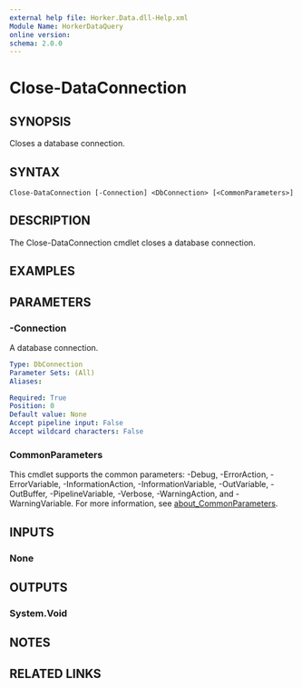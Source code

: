 ```yaml
---
external help file: Horker.Data.dll-Help.xml
Module Name: HorkerDataQuery
online version:
schema: 2.0.0
---
```


# Close-DataConnection

## SYNOPSIS

Closes a database connection.

## SYNTAX

```
Close-DataConnection [-Connection] <DbConnection> [<CommonParameters>]
```

## DESCRIPTION

The Close-DataConnection cmdlet closes a database connection.

## EXAMPLES

## PARAMETERS

### -Connection

A database connection.

```yaml
Type: DbConnection
Parameter Sets: (All)
Aliases:

Required: True
Position: 0
Default value: None
Accept pipeline input: False
Accept wildcard characters: False
```

### CommonParameters
This cmdlet supports the common parameters: -Debug, -ErrorAction, -ErrorVariable, -InformationAction, -InformationVariable, -OutVariable, -OutBuffer, -PipelineVariable, -Verbose, -WarningAction, and -WarningVariable. For more information, see [about_CommonParameters](http://go.microsoft.com/fwlink/?LinkID=113216).

## INPUTS

### None

## OUTPUTS

### System.Void

## NOTES

## RELATED LINKS

